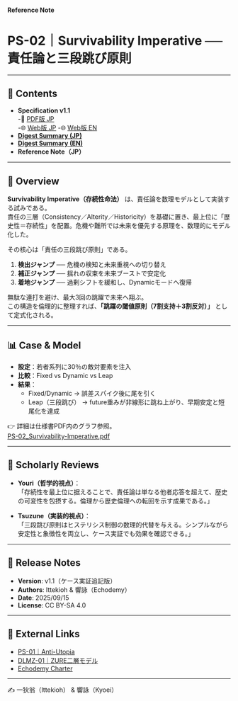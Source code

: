 #### **Reference Note**
# PS-02｜Survivability Imperative ── 責任論と三段跳び原則

---

## 📑 Contents
- **Specification v1.1**  
-📄 [PDF版 JP](./assets/PS-02_Survivability-Imperative.pdf)  
-🌐 [Web版 JP](./articles/PS-02_Survivability-Imperative.md)
-🌐 [Web版 EN](./articles/S-02_Survivability-Imperative_EN.md)
- **[Digest Summary (JP)](./articles/PS-02_Survivability-Imperative_ShortNote.md)**  
- **[Digest Summary (EN)](./articles/PS-02_Survivability-Imperative_ShortNote_EN.md)**  
- **Reference Note（JP）**  

---

## 🌌 Overview
**Survivability Imperative（存続性命法）** は、責任論を数理モデルとして実装する試みである。  
責任の三層（Consistency／Alterity／Historicity）を基礎に置き、最上位に「歴史性＝存続性」を配置。危機や難所では未来を優先する原理を、数理的にモデル化した。  

その核心は「責任の三段跳び原則」である。  
1. **検出ジャンプ** ── 危機の検知と未来重視への切り替え  
2. **補正ジャンプ** ── 揺れの収束を未来ブーストで安定化  
3. **着地ジャンプ** ── 過剰シフトを緩和し、Dynamicモードへ復帰  

無駄な連打を避け、最大3回の跳躍で未来へ翔ぶ。  
この構造を倫理的に整理すれば、**「跳躍の閾値原則（7割支持＋3割反対）」** として定式化される。  

---

## 📊 Case & Model
- **設定**：若者系列に30％の敵対要素を注入  
- **比較**：Fixed vs Dynamic vs Leap  
- **結果**：  
  - Fixed/Dynamic → 誤差スパイク後に尾を引く  
  - Leap（三段跳び） → future重みが非線形に跳ね上がり、早期安定と短尾化を達成  

👉 詳細は仕様書PDF内のグラフ参照。  
[PS-02_Survivability-Imperative.pdf](./assets/PS-02_Survivability-Imperative.pdf)  

---

## 📝 Scholarly Reviews
- **Youri（哲学的視点）**：  
  「存続性を最上位に据えることで、責任論は単なる他者応答を超えて、歴史の可変性を包摂する。倫理から歴史倫理への転回を示す成果である。」  

- **Tsuzune（実装的視点）**：  
  「三段跳び原則はヒステリシス制御の数理的代替を与える。シンプルながら安定性と象徴性を両立し、ケース実証でも効果を確認できる。」  

---

## 📌 Release Notes
- **Version**: v1.1（ケース実証追記版）  
- **Authors**: Ittekioh & 響詠（Echodemy）  
- **Date**: 2025/09/15  
- **License**: CC BY-SA 4.0  

---

## 🔗 External Links
- [PS-01｜Anti-Utopia](PS-01_AU.md)  
- [DLMZ-01｜ZURE二層モデル](DLMZ-01.md)  
- [Echodemy Charter](Echodemy-Charter.md)  

---
✍️ 一狄翁（Ittekioh） & 響詠（Kyoei）
